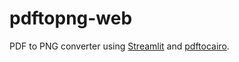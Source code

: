 # pdftopng-web

PDF to PNG converter using [Streamlit](https://streamlit.io/) and [pdftocairo](https://manpages.ubuntu.com/manpages/trusty/man1/pdftocairo.1.html).